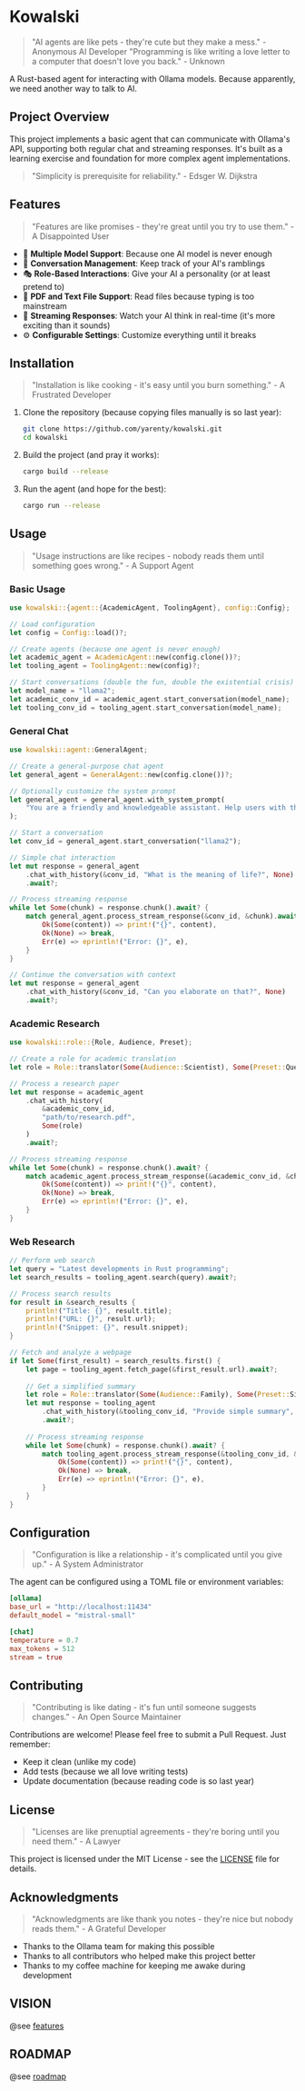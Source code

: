 # Kowalski

> "AI agents are like pets - they're cute but they make a mess." - Anonymous AI Developer
> "Programming is like writing a love letter to a computer that doesn't love you back." - Unknown

A Rust-based agent for interacting with Ollama models. Because apparently, we need another way to talk to AI.

## Project Overview

This project implements a basic agent that can communicate with Ollama's API, supporting both regular chat and streaming responses. It's built as a learning exercise and foundation for more complex agent implementations.

> "Simplicity is prerequisite for reliability." - Edsger W. Dijkstra

## Features

> "Features are like promises - they're great until you try to use them." - A Disappointed User

- 🤖 **Multiple Model Support**: Because one AI model is never enough
- 💬 **Conversation Management**: Keep track of your AI's ramblings
- 🎭 **Role-Based Interactions**: Give your AI a personality (or at least pretend to)
- 📝 **PDF and Text File Support**: Read files because typing is too mainstream
- 🔄 **Streaming Responses**: Watch your AI think in real-time (it's more exciting than it sounds)
- ⚙️ **Configurable Settings**: Customize everything until it breaks

## Installation

> "Installation is like cooking - it's easy until you burn something." - A Frustrated Developer

1. Clone the repository (because copying files manually is so last year):
   ```bash
   git clone https://github.com/yarenty/kowalski.git
   cd kowalski
   ```

2. Build the project (and pray it works):
   ```bash
   cargo build --release
   ```

3. Run the agent (and hope for the best):
   ```bash
   cargo run --release
   ```

## Usage

> "Usage instructions are like recipes - nobody reads them until something goes wrong." - A Support Agent

### Basic Usage

```rust
use kowalski::{agent::{AcademicAgent, ToolingAgent}, config::Config};

// Load configuration
let config = Config::load()?;

// Create agents (because one agent is never enough)
let academic_agent = AcademicAgent::new(config.clone())?;
let tooling_agent = ToolingAgent::new(config)?;

// Start conversations (double the fun, double the existential crisis)
let model_name = "llama2";
let academic_conv_id = academic_agent.start_conversation(model_name);
let tooling_conv_id = tooling_agent.start_conversation(model_name);
```

### General Chat

```rust
use kowalski::agent::GeneralAgent;

// Create a general-purpose chat agent
let general_agent = GeneralAgent::new(config.clone())?;

// Optionally customize the system prompt
let general_agent = general_agent.with_system_prompt(
    "You are a friendly and knowledgeable assistant. Help users with their questions."
);

// Start a conversation
let conv_id = general_agent.start_conversation("llama2");

// Simple chat interaction
let mut response = general_agent
    .chat_with_history(&conv_id, "What is the meaning of life?", None)
    .await?;

// Process streaming response
while let Some(chunk) = response.chunk().await? {
    match general_agent.process_stream_response(&conv_id, &chunk).await {
        Ok(Some(content)) => print!("{}", content),
        Ok(None) => break,
        Err(e) => eprintln!("Error: {}", e),
    }
}

// Continue the conversation with context
let mut response = general_agent
    .chat_with_history(&conv_id, "Can you elaborate on that?", None)
    .await?;
```

### Academic Research

```rust
use kowalski::role::{Role, Audience, Preset};

// Create a role for academic translation
let role = Role::translator(Some(Audience::Scientist), Some(Preset::Questions));

// Process a research paper
let mut response = academic_agent
    .chat_with_history(
        &academic_conv_id,
        "path/to/research.pdf",
        Some(role)
    )
    .await?;

// Process streaming response
while let Some(chunk) = response.chunk().await? {
    match academic_agent.process_stream_response(&academic_conv_id, &chunk).await {
        Ok(Some(content)) => print!("{}", content),
        Ok(None) => break,
        Err(e) => eprintln!("Error: {}", e),
    }
}
```

### Web Research

```rust
// Perform web search
let query = "Latest developments in Rust programming";
let search_results = tooling_agent.search(query).await?;

// Process search results
for result in &search_results {
    println!("Title: {}", result.title);
    println!("URL: {}", result.url);
    println!("Snippet: {}", result.snippet);
}

// Fetch and analyze a webpage
if let Some(first_result) = search_results.first() {
    let page = tooling_agent.fetch_page(&first_result.url).await?;
    
    // Get a simplified summary
    let role = Role::translator(Some(Audience::Family), Some(Preset::Simplify));
    let mut response = tooling_agent
        .chat_with_history(&tooling_conv_id, "Provide simple summary", Some(role))
        .await?;
        
    // Process streaming response
    while let Some(chunk) = response.chunk().await? {
        match tooling_agent.process_stream_response(&tooling_conv_id, &chunk).await {
            Ok(Some(content)) => print!("{}", content),
            Ok(None) => break,
            Err(e) => eprintln!("Error: {}", e),
        }
    }
}
```

## Configuration

> "Configuration is like a relationship - it's complicated until you give up." - A System Administrator

The agent can be configured using a TOML file or environment variables:

```toml
[ollama]
base_url = "http://localhost:11434"
default_model = "mistral-small"

[chat]
temperature = 0.7
max_tokens = 512
stream = true
```

## Contributing

> "Contributing is like dating - it's fun until someone suggests changes." - An Open Source Maintainer

Contributions are welcome! Please feel free to submit a Pull Request. Just remember:
- Keep it clean (unlike my code)
- Add tests (because we all love writing tests)
- Update documentation (because reading code is so last year)

## License

> "Licenses are like prenuptial agreements - they're boring until you need them." - A Lawyer

This project is licensed under the MIT License - see the [LICENSE](LICENSE) file for details.

## Acknowledgments

> "Acknowledgments are like thank you notes - they're nice but nobody reads them." - A Grateful Developer

- Thanks to the Ollama team for making this possible
- Thanks to all contributors who helped make this project better
- Thanks to my coffee machine for keeping me awake during development 

## VISION

@see [features](FEATURES.md)

## ROADMAP

@see [roadmap](ROADMAP.md)
